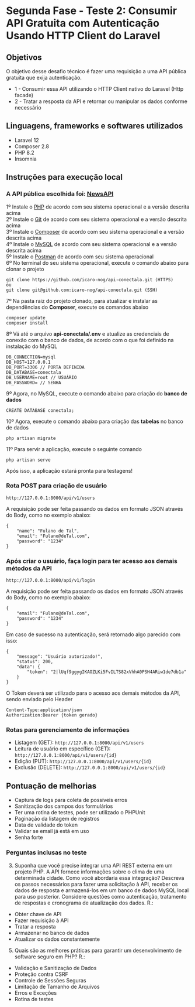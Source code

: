 # Segunda Fase - Teste 2: Consumir API Gratuita com Autenticação Usando HTTP Client do Laravel

## Objetivos
O objetivo desse desafio técnico é fazer uma requisição a uma API pública gratuita que exija autenticação.
* 1 - Consumir essa API utilizando o HTTP Client nativo do Laravel (Http facade)
* 2 - Tratar a resposta da API e retornar ou manipular os dados conforme necessário

## Linguagens, frameworks e softwares utilizados 
* Laravel 12
* Composer 2.8
* PHP 8.2
* Insomnia

## Instruções para execução local
### A API pública escolhida foi: <a href="https://newsapi.org/">NewsAPI</a>
1º Instale o <a href="https://www.php.net/">PHP</a> de acordo com seu sistema operacional e a versão descrita acima
<br>
2º Instale o <a href="https://git-scm.com/">Git</a> de acordo com seu sistema operacional e a versão descrita acima
<br>
3º Instale o <a href="https://getcomposer.org/">Composer</a> de acordo com seu sistema operacional e a versão descrita acima
<br>
4º Instale o <a href="https://www.mysql.com/">MySQL</a> de acordo com seu sistema operacional e a versão descrita acima
<br>
5º Instale o <a href="https://www.postman.com/">Postman</a> de acordo com seu sistema operacional
<br>
6º No terminal do seu sistema operacional, execute o comando abaixo para clonar o projeto
```
git clone https://github.com/icaro-nog/api-conectala.git (HTTPS)
ou
git clone git@github.com:icaro-nog/api-conectala.git (SSH)
```
7º Na pasta raiz do projeto clonado, para atualizar e instalar as dependências do <b>Composer</b>, execute os comandos abaixo
```
composer update
composer install
```
8º Vá até o arquivo <b>api-conectala/.env</b> e atualize as credenciais de conexão com o banco de dados, de acordo com o que foi definido na instalação do MySQL
```
DB_CONNECTION=mysql
DB_HOST=127.0.0.1
DB_PORT=3306 // PORTA DEFINIDA
DB_DATABASE=conectala
DB_USERNAME=root // USUÁRIO
DB_PASSWORD= // SENHA
```
9º Agora, no MySQL, execute o comando abaixo para criação do <b>banco de dados</b>
```
CREATE DATABASE conectala;
```
10º Agora, execute o comando abaixo para criação das <b>tabelas</b> no banco de dados
```
php artisan migrate
```
11º Para servir a aplicação, execute o seguinte comando
```
php artisan serve
```
Após isso, a aplicação estará pronta para testagens!

### Rota POST para criação de usuário
```
http://127.0.0.1:8000/api/v1/users
```
A requisição pode ser feita passando os dados em formato JSON através do Body, como no exemplo abaixo:
```
{
    "name": "Fulano de Tal",
    "email": "Fulano@deTal.com",
    "password": "1234"
}
```

### Após criar o usuário, faça login para ter acesso aos demais métodos da API
```
http://127.0.0.1:8000/api/v1/login
```
A requisição pode ser feita passando os dados em formato JSON através do Body, como no exemplo abaixo:
```
{
    "email": "Fulano@deTal.com",
    "password": "1234"
}
```
Em caso de sucesso na autenticação, será retornado algo parecido com isso:
```
{
    "message": "Usuário autorizado!",
    "status": 200,
    "data": {
        "token": "2|lUqf9ggygIKAOZLKi5FvILTS82xVhhA0PSH4ARiw1de7db1a"
    }
}
```
O Token deverá ser utilizado para o acesso aos demais métodos da API, sendo enviado pelo Header
```
Content-Type:application/json
Authorization:Bearer {token gerado}
```

### Rotas para gerenciamento de informações
* Listagem (GET): ``` http://127.0.0.1:8000/api/v1/users ```
* Leitura de usuário em específico (GET): ``` http://127.0.0.1:8000/api/v1/users/{id} ```
* Edição (PUT): ``` http://127.0.0.1:8000/api/v1/users/{id} ```
* Exclusão (DELETE): ``` http://127.0.0.1:8000/api/v1/users/{id} ```

## Pontuação de melhorias
* Captura de logs para coleta de possíveis erros
* Sanitização dos campos dos formulários
* Ter uma rotina de testes, pode ser utilizado o PHPUnit
* Paginação da listagem de registros
* Data de validade do token
* Validar se email já está em uso
* Senha forte


### Perguntas inclusas no teste
3) Suponha que você precise integrar uma API REST externa em um projeto PHP. A API
fornece informações sobre o clima de uma determinada cidade.
Como você abordaria essa integração? Descreva os passos necessários para fazer uma
solicitação à API, receber os dados de resposta e armazená-los em um banco de dados
MySQL local para uso posterior.
Considere questões como autenticação, tratamento de respostas e cronograma de
atualização dos dados.
R.:
* Obter chave de API
* Fazer requisição à API
* Tratar a resposta
* Armazenar no banco de dados
* Atualizar os dados constantemente 

5) Quais são as melhores práticas para garantir um desenvolvimento de software seguro em
PHP?
R.:
* Validação e Sanitização de Dados
* Proteção contra CSRF
* Controle de Sessões Seguras
* Limitação de Tamanho de Arquivos
* Erros e Exceções
* Rotina de testes

